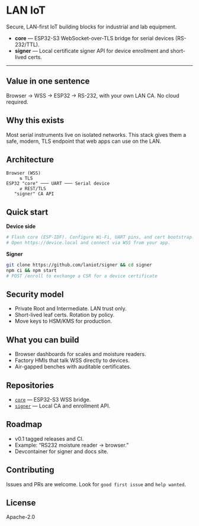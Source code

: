 # LAN IoT

Secure, LAN-first IoT building blocks for industrial and lab equipment.

- **core** — ESP32-S3 WebSocket-over-TLS bridge for serial devices (RS-232/TTL).  
- **signer** — Local certificate signer API for device enrollment and short-lived certs.

---

## Value in one sentence
Browser → WSS → ESP32 → RS-232, with your own LAN CA. No cloud required.

## Why this exists
Most serial instruments live on isolated networks. This stack gives them a safe, modern, TLS endpoint that web apps can use on the LAN.

## Architecture
```
Browser (WSS)
     ⇅ TLS
ESP32 "core" ─── UART ─── Serial device
     ⇵ REST/TLS
   "signer" CA API
```

## Quick start

**Device side**
```bash
# Flash core (ESP-IDF). Configure Wi-Fi, UART pins, and cert bootstrap.
# Open https://device.local and connect via WSS from your app.
```

**Signer**
```bash
git clone https://github.com/laniot/signer && cd signer
npm ci && npm start
# POST /enroll to exchange a CSR for a device certificate
```

## Security model
- Private Root and Intermediate. LAN trust only.
- Short-lived leaf certs. Rotation by policy.
- Move keys to HSM/KMS for production.

## What you can build
- Browser dashboards for scales and moisture readers.  
- Factory HMIs that talk WSS directly to devices.  
- Air-gapped benches with auditable certificates.

## Repositories
- [`core`](https://github.com/laniot/core) — ESP32-S3 WSS bridge.
- [`signer`](https://github.com/laniot/signer) — Local CA and enrollment API.

## Roadmap
- v0.1 tagged releases and CI.
- Example: “RS232 moisture reader → browser.”
- Devcontainer for signer and docs site.

## Contributing
Issues and PRs are welcome. Look for `good first issue` and `help wanted`.

## License
Apache-2.0
